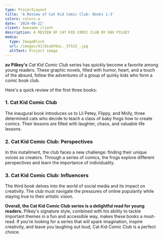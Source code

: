 ```yaml
---
type: ProjectLayout
title: 'A Review of Cat Kid Comic Club: Books 1-3'
colors: colors-a
date: '2024-09-22'
client: Awesome client
description: A REVIEW OF CAT KID COMIC CLUB BY DAV PILKEY
media:
  type: ImageBlock
  url: /images/91l0ioQY6oL._SY522_.jpg
  altText: Project image
---
```

**av Pilkey's** *Cat Kid Comic Club* series has quickly become a favorite among young readers. These graphic novels, filled with humor, heart, and a touch of the absurd, follow the adventures of a group of quirky kids who form a comic book club.

Here's a quick review of the first three books:

### 1. **Cat Kid Comic Club**

The inaugural book introduces us to Lil Petey, Flippy, and Molly, three determined cats who decide to teach a class of baby frogs how to create comics. Their lessons are filled with laughter, chaos, and valuable life lessons.

### 2. **Cat Kid Comic Club: Perspectives**

In this installment, the club faces a new challenge: finding their unique voices as creators. Through a series of comics, the frogs explore different perspectives and learn the importance of individuality.

### 3. **Cat Kid Comic Club: Influencers**

The third book delves into the world of social media and its impact on creativity. The club must navigate the pressures of online popularity while staying true to their artistic vision.

**Overall, the Cat Kid Comic Club series is a delightful read for young readers.** Pilkey's signature style, combined with his ability to tackle important themes in a fun and accessible way, makes these books a must-read. If you're looking for a series that will spark imagination, inspire creativity, and leave you laughing out loud, Cat Kid Comic Club is a perfect choice.









